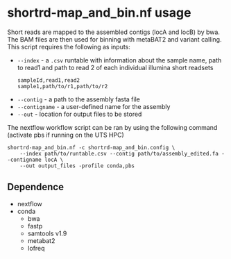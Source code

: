 # shortrd-map_and_bin.nf usage

Short reads are mapped to the assembled contigs (locA and locB) by bwa. The BAM files are then used for binning with metaBAT2 and variant calling. This script requires the following as inputs:

* `--index` - a `.csv` runtable with information about the sample name, path to read1 and path to read 2 of each individual illumina short readsets
    ```
    sampleId,read1,read2
    sample1,path/to/r1,path/to/r2
    ```
* `--contig` - a path to the assembly fasta file
* `--contigname` - a user-defined name for the assembly
* `--out` - location for output files to be stored

The nextflow workflow script can be ran by using the following command (activate pbs if running on the UTS HPC)
```
shortrd-map_and_bin.nf -c shortrd-map_and_bin.config \ 
    --index path/to/runtable.csv --contig path/to/assembly_edited.fa --contigname locA \
    --out output_files -profile conda,pbs
```

## Dependence
* nextflow
* conda
    * bwa
    * fastp
    * samtools v1.9
    * metabat2
    * lofreq